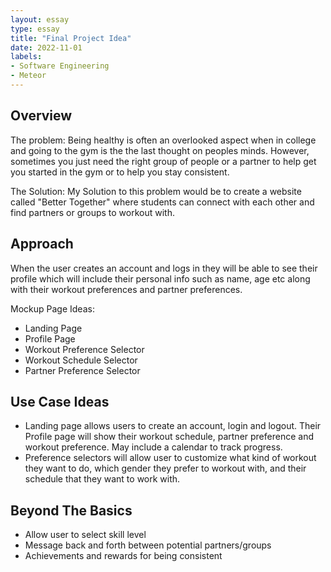 ```yaml
---
layout: essay
type: essay
title: "Final Project Idea"
date: 2022-11-01
labels:
- Software Engineering
- Meteor
---
```

<h2 id = "overview">Overview</h2>
The problem: Being healthy is often an overlooked aspect when in college and going to the gym is the the last thought on peoples minds. However, sometimes you just need the right group of people or a partner to help get you started in the gym or to help you stay consistent.

<p>The Solution: My Solution to this problem would be to create a website called "Better Together" where students can connect with each other and find partners or groups to workout with.

<h2 id = "Approach"> Approach </h2>
When the user creates an account and logs in they will be able to see their profile which will include their personal info such as name, age etc along with their workout preferences and partner preferences.

Mockup Page Ideas:
<ul>
<li>Landing Page</li>
<li>Profile Page</li>
<li>Workout Preference Selector</li>
<li>Workout Schedule Selector </li>
<li>Partner Preference Selector</li>
</ul>

<h2 id = "cases" > Use Case Ideas</h2>
<ul>
<li>Landing page allows users to create an account, login and logout. Their Profile page will show their workout schedule, partner preference and workout preference. May include a calendar to track progress.</li>
<li>Preference selectors will allow user to customize what kind of workout they want to do, which gender they prefer to workout with, and their schedule that they want to work with.</li>
</ul>

<h2 id = "basics"> Beyond The Basics </h2>
<ul>
<li> Allow user to select skill level</li>
<li> Message back and forth between potential partners/groups </li>
<li>Achievements and rewards for being consistent</li>
</ul>
